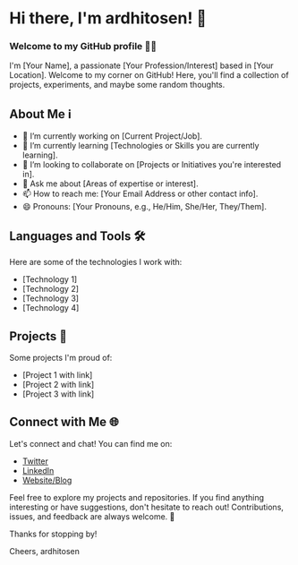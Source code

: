 # Hi there, I'm ardhitosen! 👋
### Welcome to my GitHub profile 👨‍💻

I'm [Your Name], a passionate [Your Profession/Interest] based in [Your Location]. Welcome to my corner on GitHub! Here, you'll find a collection of projects, experiments, and maybe some random thoughts.

## About Me ℹ️

- 🔭 I’m currently working on [Current Project/Job].
- 🌱 I’m currently learning [Technologies or Skills you are currently learning].
- 👯 I’m looking to collaborate on [Projects or Initiatives you're interested in].
- 💬 Ask me about [Areas of expertise or interest].
- 📫 How to reach me: [Your Email Address or other contact info].
- 😄 Pronouns: [Your Pronouns, e.g., He/Him, She/Her, They/Them].

## Languages and Tools 🛠️

Here are some of the technologies I work with:

- [Technology 1]
- [Technology 2]
- [Technology 3]
- [Technology 4]

## Projects 🚀

Some projects I'm proud of:

- [Project 1 with link]
- [Project 2 with link]
- [Project 3 with link]

## Connect with Me 🌐

Let's connect and chat! You can find me on:

- [Twitter](https://twitter.com/your_username)
- [LinkedIn](https://www.linkedin.com/in/your_username)
- [Website/Blog](https://yourwebsite.com)

Feel free to explore my projects and repositories. If you find anything interesting or have suggestions, don't hesitate to reach out! Contributions, issues, and feedback are always welcome. 🙌

Thanks for stopping by!

Cheers,
ardhitosen
